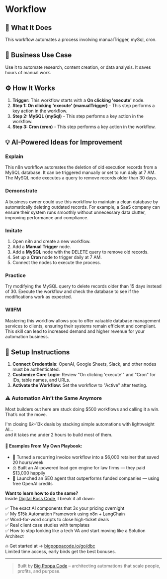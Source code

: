 # Workflow

## 🚀 What It Does
This workflow automates a process involving manualTrigger, mySql, cron.

## 💼 Business Use Case
Use it to automate research, content creation, or data analysis. It saves hours of manual work.

## ⚙️ How It Works
1.  **Trigger:** This workflow starts with a **On clicking 'execute'** node.
2. **Step 1: On clicking 'execute' (manualTrigger)** - This step performs a key action in the workflow.
3. **Step 2: MySQL (mySql)** - This step performs a key action in the workflow.
4. **Step 3: Cron (cron)** - This step performs a key action in the workflow.

## 💡 AI-Powered Ideas for Improvement
### Explain
This n8n workflow automates the deletion of old execution records from a MySQL database. It can be triggered manually or set to run daily at 7 AM. The MySQL node executes a query to remove records older than 30 days.

### Demonstrate
A business owner could use this workflow to maintain a clean database by automatically deleting outdated records. For example, a SaaS company can ensure their system runs smoothly without unnecessary data clutter, improving performance and compliance.

### Imitate
1. Open n8n and create a new workflow.
2. Add a **Manual Trigger** node.
3. Add a **MySQL** node with the DELETE query to remove old records.
4. Set up a **Cron** node to trigger daily at 7 AM.
5. Connect the nodes to execute the process.

### Practice
Try modifying the MySQL query to delete records older than 15 days instead of 30. Execute the workflow and check the database to see if the modifications work as expected.

### WIIFM
Mastering this workflow allows you to offer valuable database management services to clients, ensuring their systems remain efficient and compliant. This skill can lead to increased demand and higher revenue for your automation business.

## 🔧 Setup Instructions
1. **Connect Credentials:** OpenAI, Google Sheets, Slack, and other nodes must be authenticated.
2. **Customize Core Logic:** Review "On clicking 'execute'" and "Cron" for IDs, table names, and URLs.
3. **Activate the Workflow:** Set the workflow to "Active" after testing.

### ⚠️ Automation Ain’t the Same Anymore

Most builders out here are stuck doing $500 workflows and calling it a win.  
That’s not the move.  

I'm closing $6k–$13k deals by stacking simple automations with lightweight AI...  
and it takes me under 2 hours to build most of them.

#### 🧠 Examples From My Own Playbook:
- 🔁 Turned a recurring invoice workflow into a $6,000 retainer that saved 20 hours/week  
- ⚖️ Built an AI-powered lead gen engine for law firms — they paid $13,000 happily  
- 🚀 Launched an SEO agent that outperforms funded companies — using free OpenAI credits  

**Want to learn how to do the same?**  
Inside [Digital Boss Code](https://bigpoppacode.io/go/dbc), I break it all down:

✅ The exact AI components that 3x your pricing overnight  
✅ My $15k Automation Framework using n8n + LangChain  
✅ Word-for-word scripts to close high-ticket deals  
✅ Real client case studies with templates  
✅ How to stop looking like a tech VA and start moving like a Solution Architect  

🔥 Get started at → [bigpoppacode.io/go/dbc](https://bigpoppacode.io/go/dbc)  
Limited time access, early birds get the best bonuses.

---
> Built by [Big Poppa Code](https://bigpoppacode.io) – architecting automations that scale people, profits, and purpose.
